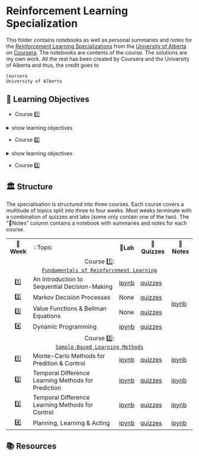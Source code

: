 # Reinforcement Learning Specialization

This folder contains notebooks as well as personal summaries and notes for the [Reinforcement Learning Specializations](https://www.coursera.org/specializations/reinforcement-learning) from the [University of Alberta](https://www.ualberta.ca/index.html) on [Coursera](https://www.coursera.org/). The notebooks are contents of the course. The solutions are my own work. All the rest has been created by Coursera and the University of Alberta and thus, the credit goes to

```
Coursera
University of Alberta
```

## 🎯 Learning Objectives 

- Course 1️⃣ 

<details>
  <summary>show learning objectives</summary>

```
Week 🕐 
  - Understand the prerequisites, goals and roadmap for the course.
Week 🕑
  - Understand Markov Decision Processes (MDP)
  - Describe how the dynamics of an MDP are defined
  - Understand the graphical representation of a Markov Decision Process
  - Explain how many diverse processes can be written in terms of the MDP framework
  - Describe how rewards relate to the goal of an agent
  - Understand episodes and identify episodic tasks
  - Formulate returns for continuing tasks using discounting
  - Describe how returns at successive time steps are related to each other
  - Understand when to formalize a task as episodic or continuing
Week 🕒
	- Recognize that a policy is a distribution over actions for each possible state
	- Describe the similarities and differences between stochastic and deterministic policies
	- Generate examples of valid policies for a given MDP
	- Describe the roles of state-value and action-value functions in reinforcement learning
	- Describe the relationship between value functions and policies
	- Create examples of valid value functions for a given MDP
	- Derive the Bellman equation for state-value functions
	- Derive the Bellman equation for action-value functions
	- Understand how Bellman equations relate current and future values
	- Use the Bellman equations to compute value functions
	- Define an optimal policy
	- Understand how a policy can be at least as good as every other policy in every state
	- Identify an optimal policy for given MDPs
	- Derive the Bellman optimality equation for state-value functions
	- Derive the Bellman optimality equation for action-value functions
	- Understand how the Bellman optimality equations relate to the previously introduced Bellman equations
	- Understand the connection between the optimal value function and optimal policies
	- Verify the optimal value function for given MDPs
Week 🕓
	- Understand the distinction between policy evaluation and control
	- Explain the setting in which dynamic programming can be applied, as well as its limitations
	- Outline the iterative policy evaluation algorithm for estimating state values under a given policy
	- Apply iterative policy evaluation to compute value functions
	- Understand the policy improvement theorem
	- Use a value function for a policy to produce a better policy for a given MDP
	- Outline the policy iteration algorithm for finding the optimal policy
	- Understand “the dance of policy and value”
	- Apply policy iteration to compute optimal policies and optimal value functions
	- Understand the framework of generalized policy iteration
	- Outline value iteration, an important example of generalized policy iteration
	- Understand the distinction between synchronous and asynchronous dynamic programming methods
	- Describe brute force search as an alternative method for searching for an optimal policy
	- Describe Monte Carlo as an alternative method for learning a value function
	- Understand the advantage of Dynamic programming and “bootstrapping” over these alternative strategies for finding the optimal policy
```

</details>

- Course 2️⃣ 

<details>
  <summary>show learning objectives</summary>

```
Week 🕐 : Monte-Carlo Methods for Prediction and Control
  - Understand the prerequisites, goals and roadmap for the course.
Week 🕑
Week 🕒
Week 🕓
```

</details>


- Course 3️⃣

## 🏛️ Structure

The specialisation is structured into three courses. Each course covers a multitude of topics split into three to four weeks. Most weeks terminate with a combination of quizzes and labs (some only contain one of the two). The "📖Notes" column contains a notebook with summaries and notes for each course.

<table>
  <tr>
    <th>📅Week</th>
    <td>💡Topic</td>
    <th>🔬Lab</th>
    <th>📝Quizzes</th>
    <th>📖Notes</th>
  </tr>
  <!-- ------------------------------------------------------------ -->
  <!-- COURSE 1 -->                
  <!-- ------------------------------------------------------------ -->
  <tr>
    <td colspan="5" align="center">
      Course 1️⃣:<br><a href="https://github.com/PeeteKeesel/coursera-summaries/blob/main/specializations/reinforcement_learning/course1_fundamentals_of_rl">
        <code>Fundamentals of Reinforcement Learning</code>
      </a>     
    </td>
  </tr>
  <tr>
    <td rowspan="1" align="center">1️⃣</td>
    <td>An Introduction to Sequential Decision-Making</td>
    <td><a href="https://github.com/PeeteKeesel/coursera-summaries/blob/main/specializations/reinforcement_learning/course1_fundamentals_of_rl/C1W1_Assignment.ipynb">ipynb</a></td>
    <td rowspan="1">
        <a href="https://github.com/PeeteKeesel/coursera-summaries/blob/main/specializations/reinforcement_learning/course1_fundamentals_of_rl/quiz_w1.md">quizzes</a>
    </td>
    <td rowspan="4">
        <a href="https://github.com/PeeteKeesel/coursera-summaries/blob/main/specializations/reinforcement_learning/course1_fundamentals_of_rl/summaries_C1.ipynb">ipynb</a>    
    </td>
  </tr>
  <tr>
    <td rowspan="1" align="center">2️⃣</td>
    <td>Markov Decision Processes</td>
    <td>None</td>
    <td rowspan="1">
        <a href="https://github.com/PeeteKeesel/coursera-summaries/blob/main/specializations/reinforcement_learning/course1_fundamentals_of_rl/quiz_w2.md">quizzes</a>
    </td>
  </tr> 
  <tr>
    <td rowspan="1" align="center">3️⃣</td>
    <td>Value Functions & Bellman Equations</td>
    <td>None</td>
    <td rowspan="1">
        <a href="https://github.com/PeeteKeesel/coursera-summaries/blob/main/specializations/reinforcement_learning/course1_fundamentals_of_rl/quiz_w3.md">quizzes</a>
    </td>
  </tr> 
  <tr>
    <td rowspan="1" align="center">4️⃣</td>
    <td>Dynamic Programming</td>
    <td><a href="https://github.com/PeeteKeesel/coursera-summaries/blob/main/specializations/reinforcement_learning/course1_fundamentals_of_rl/C1W4_Assignment.ipynb">ipynb</a></td>
    <td rowspan="1">
        <a href="https://github.com/PeeteKeesel/coursera-summaries/blob/main/specializations/reinforcement_learning/course1_fundamentals_of_rl/quiz_w4.md">quizzes</a>
    </td>
  </tr> 
  <!-- ------------------------------------------------------------ -->
  <!-- COURSE 2 : Sample-Based Learning Methods -->                
  <!-- ------------------------------------------------------------ -->
  <tr>
    <td colspan="5" align="center">
      Course 2️⃣:<br><a href="https://github.com/PeeteKeesel/coursera-summaries/blob/main/specializations/reinforcement_learning/course2_sampled_based_learning_methods">
        <code>Sample-Based Learning Methods</code>
      </a>     
    </td>
  </tr>   
  <tr>
    <td rowspan="1" align="center">1️⃣</td>
    <td>Monte-Carlo Methods for Predition & Control</td>
    <td><a href="https://github.com/PeeteKeesel/coursera-summaries/blob/main/specializations/reinforcement_learning/course2_sample_based_learning_methods/C2W1_Assignment.ipynb">ipynb</a></td>
    <td rowspan="1">
        <a href="https://github.com/PeeteKeesel/coursera-summaries/blob/main/specializations/reinforcement_learning/course2_sample_based_learning_methods/quiz_w1.md">quizzes</a>
    </td>
    <td rowspan="1">
        <a href="TODO/summaries_C2W1.ipynb">ipynb</a>    
    </td>  
  </tr>
  <tr>
    <td rowspan="1" align="center">2️⃣</td>
    <td>Temporal Difference Learning Methods for Prediction</td>
    <td><a href="https://github.com/PeeteKeesel/coursera-summaries/blob/main/specializations/reinforcement_learning/course2_sample_based_learning_methods/C2W2_Assignment.ipynb">ipynb</a></td>
    <td rowspan="1">
        <a href="https://github.com/PeeteKeesel/coursera-summaries/blob/main/specializations/reinforcement_learning/course2_sample_based_learning_methods/quiz_w2.md">quizzes</a>
    </td>
    <td rowspan="1">
        <a href="TODO/summaries_C2W2.ipynb">ipynb</a>    
    </td>    
  </tr> 
  <tr>
    <td rowspan="1" align="center">3️⃣</td>
    <td>Temporal Difference Learning Methods for Control</td>
    <td><a href="https://github.com/PeeteKeesel/coursera-summaries/blob/main/specializations/reinforcement_learning/course2_sample_based_learning_methods/C2W3_Assignment.ipynb">ipynb</a></td>
    <td rowspan="1">
        <a href="https://github.com/PeeteKeesel/coursera-summaries/blob/main/specializations/reinforcement_learning/course2_sample_based_learning_methods/quiz_w3.md">quizzes</a>
    </td>
    <td rowspan="1">
        <a href="TODO/summaries_C2W3.ipynb">ipynb</a>    
    </td>     
  </tr> 
  <tr>
    <td rowspan="1" align="center">4️⃣</td>
    <td>Planning, Learning & Acting</td>
    <td><a href="https://github.com/PeeteKeesel/coursera-summaries/blob/main/specializations/reinforcement_learning/course2_sample_based_learning_methods/C2W4_Assignment.ipynb">ipynb</a></td>
    <td rowspan="1">
        <a href="https://github.com/PeeteKeesel/coursera-summaries/blob/main/specializations/reinforcement_learning/course2_sample_based_learning_methods/quiz_w4.md">quizzes</a>
    </td>
    <td rowspan="1">
        <a href="TODO/summaries_C2W4.ipynb">ipynb</a>    
    </td>     
  </tr>       
</table>

## 📚 Resources